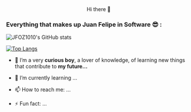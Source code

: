 <center> Hi there 👋 </center>

### Everything that makes up Juan Felipe in Software 😎 : 

![JFOZ1010's GitHub stats](https://github-readme-stats.vercel.app/api?username=JFOZ1010&theme=codeSTACKr&show_icons=true)

[![Top Langs](https://github-readme-stats.vercel.app/api/top-langs/?username=JFOZ1010&layout=compact)](https://github.com/JFOZ1010/github-readme-stats)

- 🔭 I’m a very **curious boy**, a lover of knowledge, of learning new things that contribute to **my future...**
- 🌱 I’m currently learning ...
- 📫 How to reach me: ...

- ⚡ Fun fact: ...


